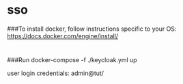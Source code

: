# sso
###To install docker, follow instructions specific to your OS: https://docs.docker.com/engine/install/
#
###Run docker-compose -f ./keycloak.yml up

user login credentials: admin@tut/
